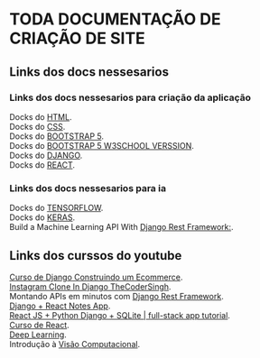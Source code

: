# TODA DOCUMENTAÇÃO DE CRIAÇÃO DE SITE
## Links dos docs nessesarios
### Links dos docs nessesarios para criação da aplicação
Docks do [HTML](https://www.w3schools.com/html/default.asp).    </br>
Docks do [CSS](https://www.w3schools.com/css/default.asp).    </br>
Docks do [BOOTSTRAP 5](https://getbootstrap.com/docs/5.2/getting-started/introduction/).    </br>
Docks do [BOOTSTRAP 5 W3SCHOOL VERSSION](https://www.w3schools.com/bootstrap5/).    </br>
Docks do [DJANGO](https://docs.djangoproject.com/en/4.1/).    </br>
Docks do [REACT](https://pt-br.reactjs.org/docs/getting-started.html).    </br>
### Links dos docs nessesarios para ia 
Docks do [TENSORFLOW](https://www.tensorflow.org/tutorials/reinforcement_learning/actor_critic).    </br>
Docks do [KERAS](https://keras.io/about/).    </br>
Build a Machine Learning API With  [Django Rest Framework:](https://dev.to/paulwababu/build-a-machine-learning-api-with-django-rest-framework-1fb).    </br>

## Links dos curssos do youtube

[Curso de Django Construindo um Ecommerce](https://youtube.com/playlist?list=PLeFetwYAi-F_9lT7em1UDEXS-3Gm9hjrI).    </br>
[Instagram Clone In Django TheCoderSingh](https://www.youtube.com/watch?v=ZKbl1h626ko&list=PL8VVvk39BkTgWg_NLtYZmSNzlJBLiXC4v).    </br>
Montando APIs em minutos com [Django Rest Framework](https://www.youtube.com/watch?v=I8IAJ3asw5w).    </br>
[Django + React Notes App](https://www.youtube.com/watch?v=tYKRAXIio28).    </br>
[React JS + Python Django + SQLite | full-stack app tutorial](https://www.youtube.com/watch?v=WsBYK5Nv2V8).    </br>
[Curso de React](https://www.youtube.com/watch?v=FXqX7oof0I4&list=PLnDvRpP8BneyVA0SZ2okm-QBojomniQVO).    </br>
[Deep Learning](https://www.youtube.com/playlist?list=PL5TJqBvpXQv6cd1kade4kjwr8_QQj8j3k).    </br>
Introdução à [Visão Computacional](https://www.youtube.com/playlist?list=PL5TJqBvpXQv729nb3vdeP4E87hLark5q9).    </br>
